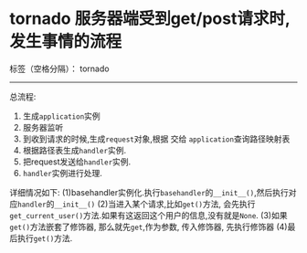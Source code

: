 ﻿# tornado 服务器端受到get/post请求时,发生事情的流程

标签（空格分隔）： tornado

---

总流程:
1. 生成`application`实例
2. 服务器监听
3. 到收到请求的时候,生成`request`对象,根据 交给 `application`查询路径映射表
4. 根据路径表生成`handler`实例.
5. 把request发送给`handler`实例.
6. `handler`实例进行处理.

详细情况如下:
(1)basehandler实例化.执行`basehandler`的`__init__()`,然后执行对应`handler`的`__init__()`
(2)当进入某个请求,比如`get()`方法, 会先执行`get_current_user()`方法.如果有这返回这个用户的信息,没有就是`None`.
(3)如果`get()`方法嵌套了修饰器, 那么就先`get`,作为参数, 传入修饰器, 先执行修饰器
(4)最后执行`get()`方法.





